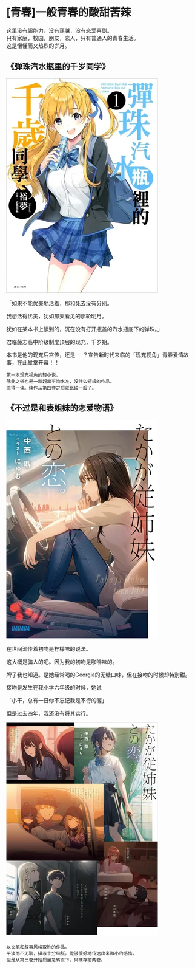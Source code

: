 # [青春]一般青春的酸甜苦辣

这里没有超能力，没有穿越，没有恋爱喜剧。  
只有家庭，校园，朋友，恋人，只有普通人的青春生活。  
这是懵懂而又热烈的岁月。

## 《弹珠汽水瓶里的千岁同学》

![弹珠汽水瓶里的千岁同学_封面](img/弹珠汽水瓶里的千岁同学_封面.webp)

「如果不能优美地活着，那和死去没有分别。

我想活得优美，犹如那天看见的那轮明月。

犹如在某本书上读到的，沉在没有打开瓶盖的汽水瓶底下的弹珠。」

君临藤志高中阶级制度顶层的现充，千岁朔。

本书是他的现充后宫传，还是──？宣告新时代来临的「现充视角」青春爱情故事，在此堂堂开幕！！

```
第一本现充视角的轻小说。  
除此之外也是一部超出平均水准，没什么短板的作品。 
值得一读。续作从第四卷之后就比较一般了。
```

## 《不过是和表姐妹的恋爱物语》

![不过是和表姐妹的恋爱物语_封面](./img/不过是和表姐妹的恋爱物语_封面.webp)

在世间流传着初吻是柠檬味的说法。

这大概是骗人的吧。因为我的初吻是咖啡味的。

牌子我也知道。是她经常喝的Georgia的无糖口味，但在接吻的时候却特别甜。

接吻是发生在我小学六年级的时候，她说

「小干，总有一日你不忘记我是不行的喔」

但是过去四年，我还没有将其实行。

![不过是和表姐妹的恋爱物语_拼贴图海报](./img/不过是和表姐妹的恋爱物语_拼贴图海报.webp)

```
以文笔和叙事风格取胜的作品。
平淡而不无聊，描写十分细腻。能够很好地传达出来微小的感情。
但是从第三卷开始质量急转直下，只推荐前两卷。
```